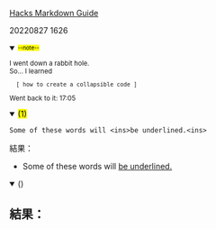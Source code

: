 [Hacks  Markdown Guide](https://www.markdownguide.org/hacks/)

20220827 1626
<details open>
<summary> <sup><sub><mark>--note--</mark></summary>
<sub><p>I went down a rabbit hole. <br> So...
I learned 

      [ how to create a collapsible code ]

Went back to it: 17:05
<br>
</details>



<details open>
<summary><mark>(1) </summary>

    Some of these words will <ins>be underlined.<ins> 

結果：
- Some of these words will <ins> be underlined.<ins> 

</details>

<details open>
<summary>()</summary>

結果：
- 
</details>